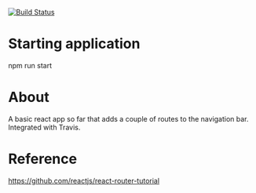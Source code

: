 [![Build Status](https://travis-ci.org/richa-verma1001/simple-react-application.svg?branch=master)](https://travis-ci.org/richa-verma1001/simple-react-application)
# Starting application
npm run start

# About
A basic react app so far that adds a couple of routes to the navigation bar. Integrated with Travis.


# Reference
https://github.com/reactjs/react-router-tutorial
